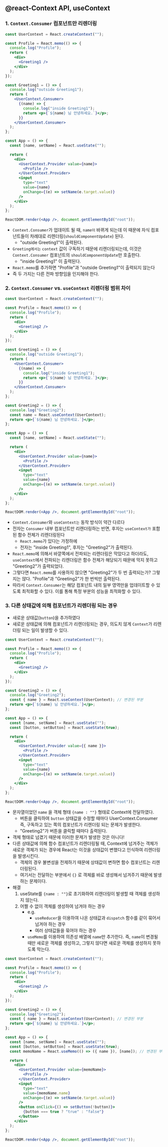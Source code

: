 ## @react-Context API, useContext

### 1. `Context.Consumer` 컴포넌트만 리렌더링

```jsx
const UserContext = React.createContext("");

const Profile = React.memo(() => {
  console.log("Profile");
  return (
    <div>
      <Greeting1 />
    </div>
  );
});

const Greeting1 = () => {
  console.log("outside Greeting1");
  return (
    <UserContext.Consumer>
      {(name) => {
        console.log("inside Greeting1");
        return <p>{`${name} 님 안녕하세요.`}</p>;
      }}
    </UserContext.Consumer>
  );
};

const App = () => {
  const [name, setName] = React.useState("");

  return (
    <div>
      <UserContext.Provider value={name}>
        <Profile />
      </UserContext.Provider>
      <input
        type="text"
        value={name}
        onChange={(e) => setName(e.target.value)}
      />
    </div>
  );
};

ReactDOM.render(<App />, document.getElementById("root"));
```

- `Context.Consumer`가 업데이트 될 때, `name이` 바뀌게 되는데 이 때문에 자식 컴포넌트들이 차례대로 리렌더링(`shouldComponentUpdate`) 된다.
  - "outside Greeting1"이 출력된다.
- `Greeting에서는` `context` 값이 구독하기 때문에 리렌더링되는데, 이것은 `Context.Consumer` 컴포넌트의 `shouldComponentUpdate`만 호출한다.
  - "inside Greeting1" 이 출력된다.
- `React.memo`를 추가하면 "Profile"과 "outside Greeting1"이 출력되지 않는다
- 즉 두 가지는 다른 전파 방향임을 인지해야 한다.

### 2. `Context.Consumer` vs. `useContext` 리렌더링 범위 차이

```jsx
const UserContext = React.createContext("");

const Profile = React.memo(() => {
  console.log("Profile");
  return (
    <div>
      <Greeting2 />
    </div>
  );
});

const Greeting1 = () => {
  console.log("outside Greeting1");
  return (
    <UserContext.Consumer>
      {(name) => {
        console.log("inside Greeting1");
        return <p>{`${name} 님 안녕하세요.`}</p>;
      }}
    </UserContext.Consumer>
  );
};

const Greeting2 = () => {
  console.log("Greeting2");
  const name = React.useContext(UserContext);
  return <p>{`${name} 님 안녕하세요.`}</p>;
};

const App = () => {
  const [name, setName] = React.useState("");

  return (
    <div>
      <UserContext.Provider value={name}>
        <Profile />
      </UserContext.Provider>
      <input
        type="text"
        value={name}
        onChange={(e) => setName(e.target.value)}
      />
    </div>
  );
};

ReactDOM.render(<App />, document.getElementById("root"));
```

- `Context.Consumer`와 `useContext는` 동작 방식이 약간 다르다
- 전자는 `Consumer` 내부 컴포넌트만 리렌더링하는 반면, 후자는 `useContext가` 포함된 함수 전체가 리렌더링된다
  - `React.memo`가 있다는 가정하에
  - 전자는 "inside Greeting1", 후자는 "Greeting2"가 출력된다.
- `React.memo`에 의해서 바깥쪽에서 전파되는 리렌더링은 막았다고 하더라도, `useContext`에서 전파되는 리렌더링은 함수 전체가 해당되기 때문에 막지 못하고 "Greeting2"가 출력되었다.
- 그렇다면 `React.memo`를 사용하지 않으면 "Greeting2"가 두 번 출력되는가? 그렇지는 않다. "Profile"과 "Greeting2"가 한 번씩만 출력된다.
- 따라서 `Context.Consumer`는 해당 컴포넌트 내의 일부 영역만을 업데이트할 수 있도록 최적화할 수 있다. 이를 통해 특정 부분의 성능을 최적화할 수 있다.

### 3. 다른 상태값에 의해 컴포넌트가 리렌더링 되는 경우

- 새로운 상태값(`button`)을 추가하였다
- 새로운 상태값에 의해 컴포넌트가 리렌더링되는 경우, 의도치 않게 `Context`가 리렌더링 되는 일이 발생할 수 있다.

```jsx
const UserContext = React.createContext("");

const Profile = React.memo(() => {
  console.log("Profile");
  return (
    <div>
      <Greeting2 />
    </div>
  );
});

const Greeting2 = () => {
  console.log("Greeting2");
  const { name } = React.useContext(UserContext); // 변경된 부분
  return <p>{`${name} 님 안녕하세요.`}</p>;
};

const App = () => {
  const [name, setName] = React.useState("");
  const [button, setButton] = React.useState(true);

  return (
    <div>
      <UserContext.Provider value={{ name }}>
        <Profile />
      </UserContext.Provider>
      <input
        type="text"
        value={name}
        onChange={(e) => setName(e.target.value)}
      />
    </div>
  );
};

ReactDOM.render(<App />, document.getElementById("root"));
```

- 문자열이었던 `name` 을 객체 형태 `{name : ""}` 형태로 Context에 전달하였다.
  - 버튼을 클릭하여 `button` 상태값을 수정할 때마다 UserContext.Consumer 즉, 구독하고 있는 쪽의 컴포넌트가 리렌더링 되는 문제가 발생한다.
  - "Greeting2"가 버튼을 클릭할 때마다 출력된다.
- 객체 형태로 넘겼기 때문에 이러한 문제가 발생한 것은 아니다!
- 다른 상태값에 의해 함수 컴포넌트가 리렌더링될 때, Context에 넘겨주는 객체가 새로운 객체가 되는 경우에 React는 이것을 상태값이 변했다고 인식하여 리렌더링을 발생시킨다.
  - 객체의 경우 불변성을 전제하기 때문에 상태값이 변하면 함수 컴포넌트는 리렌더링된다.
  - 여기서는 전달하는 부분에서 `{}` 로 객체를 바로 생성해서 넘겨주기 때문에 발생하는 문제이다.
- 해결
  1.  useState를 `{name : ""}`로 초기화하여 리렌더링이 발생할 때 객체를 생성하지 않는다.
  2.  어쩔 수 없이 객체를 생성하여 넘겨야 하는 경우
      - e.g.
        - `useReducer`을 이용하여 나온 상태값과 `dispatch` 함수를 같이 묶어서 넘겨야 하는 경우
        - 여러 상태값들을 묶어야 하는 경우
      - `useMemo`를 이용하여 의존성 배열에 `name`만 추가한다. 즉, `name`이 변경될 때만 새로운 객체를 생성하고, 그렇지 않다면 새로운 객체를 생성하지 못하도록 막는다.

```jsx
const UserContext = React.createContext("");

const Profile = React.memo(() => {
  console.log("Profile");
  return (
    <div>
      <Greeting2 />
    </div>
  );
});

const Greeting2 = () => {
  console.log("Greeting2");
  const { name } = React.useContext(UserContext); // 변경된 부분
  return <p>{`${name} 님 안녕하세요.`}</p>;
};

const App = () => {
  const [name, setName] = React.useState("");
  const [button, setButton] = React.useState(true);
  const memoName = React.useMemo(() => ({ name }), [name]); // 변경된 부분

  return (
    <div>
      <UserContext.Provider value={memoName}>
        <Profile />
      </UserContext.Provider>
      <input
        type="text"
        value={memoName.name}
        onChange={(e) => setName(e.target.value)}
      />
      <button onClick={() => setButton(!button)}>
        {button === true ? "true" : "false"}
      </button>
    </div>
  );
};

ReactDOM.render(<App />, document.getElementById("root"));
```
